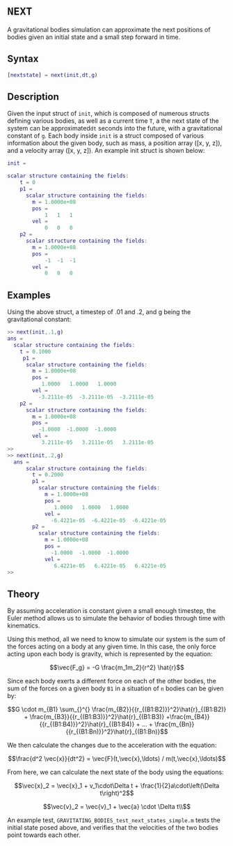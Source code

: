 # `NEXT`

A gravitational bodies simulation can approximate the next positions of bodies given an initial state and a small step forward in time.

## Syntax

```matlab
[nextstate] = next(init,dt,g)
```

## Description

Given the input struct of `init`, which is composed of numerous structs defining various bodies, as well as a current time `T`, a the next state of the system can be approximated`dt` seconds into the future, with a gravitational constant of `g`. Each body inside `init` is a struct composed of various information about the given body, such as mass, a position array ([x, y, z]), and a velocity array ([x, y, z]). An example init struct is shown below:

```matlab
init =

scalar structure containing the fields:
    t = 0
    p1 =
      scalar structure containing the fields:
        m = 1.0000e+08
        pos =
            1   1   1
        vel =
            0   0   0
    p2 =
      scalar structure containing the fields:
        m = 1.0000e+08
        pos =
            -1  -1  -1
        vel =
            0   0   0
```

## Examples

Using the above struct, a timestep of .01 and .2, and g being the gravitational constant:

```matlab
>> next(init,.1,g)
ans =
  scalar structure containing the fields:
    t = 0.1000
     p1 =
      scalar structure containing the fields:
        m = 1.0000e+08
        pos =
           1.0000   1.0000   1.0000
        vel =
          -3.2111e-05  -3.2111e-05  -3.2111e-05
    p2 =
      scalar structure containing the fields:
        m = 1.0000e+08
        pos =
          -1.0000  -1.0000  -1.0000
        vel =
           3.2111e-05   3.2111e-05   3.2111e-05
>>
>> next(init,.2,g)   
  ans =
      scalar structure containing the fields:
        t = 0.2000
        p1 =
          scalar structure containing the fields:
            m = 1.0000e+08
            pos =
               1.0000   1.0000   1.0000
            vel =
              -6.4221e-05  -6.4221e-05  -6.4221e-05
        p2 =
          scalar structure containing the fields:
            m = 1.0000e+08
            pos =
              -1.0000  -1.0000  -1.0000
            vel =
               6.4221e-05   6.4221e-05   6.4221e-05
>>
```

## Theory

By assuming acceleration is constant given a small enough timestep, the Euler method allows us to simulate the behavior of bodies through time with kinematics. 

Using this method, all we need to know to simulate our system is the sum of the forces acting on a body at any given time. In this case, the only force acting upon each body is gravity, which is represented by the equation:

```math
\vec{F_g} = -G  \frac{m_1m_2}{r^2} \hat{r}
```

Since each body exerts a different force on each of the other bodies, the sum of the forces on a given body `B1` in a situation of `n` bodies can be given by:

```math
G \cdot m_{B1} \sum_{}^{} \frac{m_{B2}}{{r_{(B1:B2)}}^2}\hat{r}_{(B1:B2)} + \frac{m_{B3}}{{r_{(B1:B3)}}^2}\hat{r}_{(B1:B3)} +\frac{m_{B4}}{{r_{(B1:B4)}}^2}\hat{r}_{(B1:B4)} +   ... + \frac{m_{Bn}}{{r_{(B1:Bn)}}^2}\hat{r}_{(B1:Bn)}
```

We then calculate the changes due to the acceleration with the equation:

```math
\frac{d^2 \vec{x}}{dt^2} = \vec{F}(t,\vec{x},\ldots) / m(t,\vec{x},\ldots)
```

From here, we can calculate the next state of the body using the equations:

```math
\vec{x}_2 = \vec{x}_1 + v_1\cdot\Delta t + \frac{1}{2}a\cdot\left(\Delta t\right)^2
```

```math
\vec{v}_2 = \vec{v}_1 + \vec{a} \cdot \Delta t\\
```

An example test, `GRAVITATING_BODIES_test_next_states_simple.m` tests the initial state posed above, and verifies that the velocities of the two bodies point towards each other.
